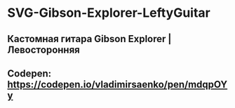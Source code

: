 # SVG-Gibson-Explorer-LeftyGuitar

## Кастомная гитара Gibson Explorer | Левосторонняя

## Codepen: https://codepen.io/vladimirsaenko/pen/mdqpOYy


